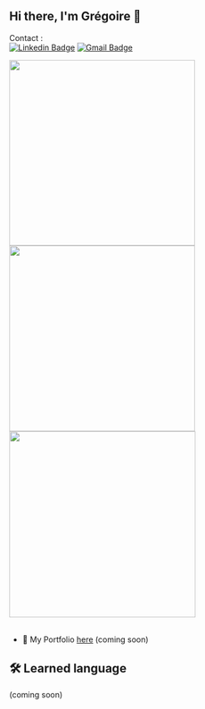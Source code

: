 ## Hi there, I'm Grégoire 👋

Contact : <br>
[![Linkedin Badge](https://img.shields.io/badge/-Fortuné_Grégoire-blue?style=flat-square&logo=Linkedin&logoColor=white&link=https://www.linkedin.com/in/gr%C3%A9goire/)](https://www.linkedin.com/in/gr%C3%A9goire-f-6191a4344/)
[![Gmail Badge](https://img.shields.io/badge/-fortune.gregoire03@gmail.com-c14438?style=flat-square&logo=Gmail&logoColor=white&link=mailto:fortune.gregoire03@gmail.com)](mailto:fortune.gregoire03@gmail.com)

<div display="flex">
  <img width="333" height="auto" src="https://github-readme-stats.vercel.app/api?username=gregoire-fortune&show_icons=true&theme=shadow_blue&hide_border=true&include_all_commits=true" />
  <img width="333" height="auto" src="https://github-readme-stats.vercel.app/api/top-langs/?username=gregoire-fortune&layout=compact&theme=shadow_blue&hide_border=true" />
  <img width="334" height="auto" src="https://streak-stats.demolab.com?user=gregoire-fortune&locale=en&mode=daily&theme=shadow_blue&hide_border=true&border_radius=5" />
</div>
<br>

- 🗿 My Portfolio [here](https://gregoire-fortune.github.io/) (coming soon)

## 🛠️ Learned language
(coming soon)

<!--
**StarFr0zen/StarFr0zen** is a ✨ _special_ ✨ repository because its `README.md` (this file) appears on your GitHub profile.

Here are some ideas to get you started:

- 🔭 I’m currently working on ...
- 🌱 I’m currently learning ...
- 👯 I’m looking to collaborate on ...
- 🤔 I’m looking for help with ...
- 💬 Ask me about ...
- 📫 How to reach me: ...
- 😄 Pronouns: ...
- ⚡ Fun fact: ...
-->
